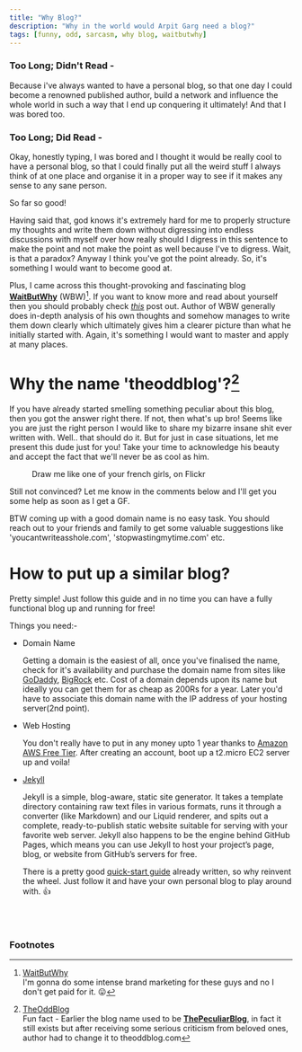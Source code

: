 ```yaml
---
title: "Why Blog?"
description: "Why in the world would Arpit Garg need a blog?"
tags: [funny, odd, sarcasm, why blog, waitbutwhy]
---
```


### Too Long; Didn't Read - 
Because i've always wanted to have a personal blog, so that one day I could become a renowned published author, build a network and influence the whole world in such a way that I end up conquering it ultimately! And that I was bored too.

### Too Long; Did Read - 
Okay, honestly typing, I was bored and I thought it would be really cool to have a personal blog, so that I could finally put all the weird stuff I always think of at one place and organise it in a proper way to see if it makes any sense to any sane person.

So far so good!

Having said that, god knows it's extremely hard for me to properly structure my thoughts and write them down without digressing into endless discussions with myself over how really should I digress in this sentence to make the point and not make the point as well because I've to digress. Wait, is that a paradox? Anyway I think you've got the point already. So, it's something I would want to become good at.

Plus, I came across this thought-provoking and fascinating blog **[WaitButWhy]** (WBW)[^wbw]. If you want to know more and read about yourself then you should probably check *[this]* post out. Author of WBW generally does in-depth analysis of his own thoughts and somehow manages to write them down clearly which ultimately gives him a clearer picture than what he initially started with. Again, it's something I would want to master and apply at many places.

# Why the name 'theoddblog'?[^tob]
If you have already started smelling something peculiar about this blog, then you got the answer right there. 
If not, then what's up bro! Seems like you are just the right person I would like to share my bizarre insane shit ever written with. Well.. that should do it.
But for just in case situations, let me present this dude just for you! Take your time to acknowledge his beauty and accept the fact that we'll never be as cool as him.

<figure>
	<img src="/images/weird_guy.png" alt="">
	<figcaption>Draw me like one of your french girls, on Flickr</figcaption>
</figure>

Still not convinced? Let me know in the comments below and I'll get you some help as soon as I get a GF.

BTW coming up with a good domain name is no easy task. You should reach out to your friends and family to get some valuable suggestions like 'youcantwriteasshole.com', 'stopwastingmytime.com' etc.

# How to put up a similar blog?
Pretty simple! Just follow this guide and in no time you can have a fully functional blog up and running for free!

Things you need:-

 * Domain Name

	Getting a domain is the easiest of all, once you've finalised the name, check for it's availability and purchase the domain name from sites like [GoDaddy], [BigRock] etc. Cost of a domain depends upon its name but ideally you can get them for as cheap as 200Rs for a year. Later you'd have to associate this domain name with the IP address of your hosting server(2nd point).
 * Web Hosting

	You don't really have to put in any money upto 1 year thanks to [Amazon AWS Free Tier]. After creating an account, boot up a t2.micro EC2 server up and voila!
 * [Jekyll]
	
	Jekyll is a simple, blog-aware, static site generator. It takes a template directory containing raw text files in various formats, runs it through a converter (like Markdown) and our Liquid renderer, and spits out a complete, ready-to-publish static website suitable for serving with your favorite web server. Jekyll also happens to be the engine behind GitHub Pages, which means you can use Jekyll to host your project’s page, blog, or website from GitHub’s servers for free.

	There is a pretty good [quick-start guide] already written, so why reinvent the wheel. Just follow it and have your own personal blog to play around with. :+1:

<br><br>

### Footnotes

[this]: http://waitbutwhy.com/2013/10/why-procrastinators-procrastinate.html
[WaitButWhy]: http://waitbutwhy.com/
[ThePeculiarBlog]: http://thepeculiarblog.com/
[Jekyll]: http://jekyllrb.com/
[GoDaddy]: https://in.godaddy.com/
[BigRock]: http://www.bigrock.in/
[Amazon AWS Free Tier]: https://aws.amazon.com/free/
[quick-start guide]: http://jekyllrb.com/docs/quickstart/

[^wbw]: [WaitButWhy](http://waitbutwhy.com/)  
	I'm gonna do some intense brand marketing for these guys and no I don't get paid for it. :stuck_out_tongue:

[^tob]: [TheOddBlog](https://theoddblog.in/)  
	Fun fact - Earlier the blog name used to be **[ThePeculiarBlog]**, in fact it still exists but after receiving some serious criticism from beloved ones, author had to change it to theoddblog.com
